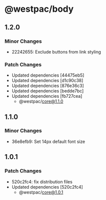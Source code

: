 # @westpac/body

## 1.2.0

### Minor Changes

- 22242655: Exclude buttons from link styling

### Patch Changes

- Updated dependencies [44475eb5]
- Updated dependencies [d1c90c38]
- Updated dependencies [876e36c3]
- Updated dependencies [bedde7bc]
- Updated dependencies [fb727cea]
  - @westpac/core@1.1.0

## 1.1.0

### Minor Changes

- 36e8efb9: Set 14px default font size

## 1.0.1

### Patch Changes

- 520c2fc4: fix distribution files
- Updated dependencies [520c2fc4]
  - @westpac/core@1.0.1

